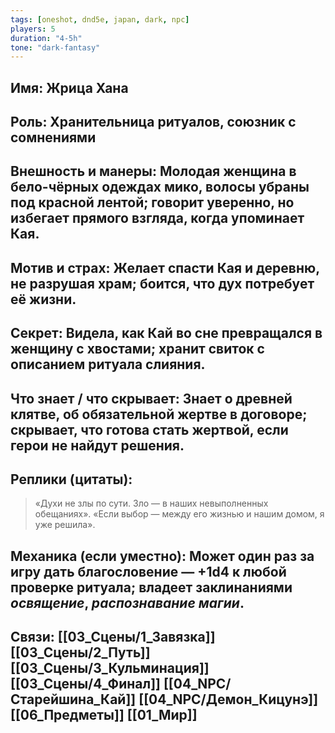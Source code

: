 ```yaml
---
tags: [oneshot, dnd5e, japan, dark, npc]
players: 5
duration: "4-5h"
tone: "dark-fantasy"
---
```


## Имя: Жрица Хана
## Роль: Хранительница ритуалов, союзник с сомнениями
## Внешность и манеры: Молодая женщина в бело-чёрных одеждах мико, волосы убраны под красной лентой; говорит уверенно, но избегает прямого взгляда, когда упоминает Кая.
## Мотив и страх: Желает спасти Кая и деревню, не разрушая храм; боится, что дух потребует её жизни.
## Секрет: Видела, как Кай во сне превращался в женщину с хвостами; хранит свиток с описанием ритуала слияния.
## Что знает / что скрывает: Знает о древней клятве, об обязательной жертве в договоре; скрывает, что готова стать жертвой, если герои не найдут решения.
## Реплики (цитаты):
> «Духи не злы по сути. Зло — в наших невыполненных обещаниях».
> «Если выбор — между его жизнью и нашим домом, я уже решила».
## Механика (если уместно): Может один раз за игру дать благословение — +1d4 к любой проверке ритуала; владеет заклинаниями *освящение*, *распознавание магии*.
## Связи: [[03_Сцены/1_Завязка]] [[03_Сцены/2_Путь]] [[03_Сцены/3_Кульминация]] [[03_Сцены/4_Финал]] [[04_NPC/Старейшина_Кай]] [[04_NPC/Демон_Кицунэ]] [[06_Предметы]] [[01_Мир]]
